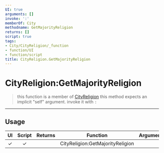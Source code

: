 ```yaml
---
UI: true
arguments: []
invoke: ':'
memberOf: City
methodname: GetMajorityReligion
returns: []
script: true
tags:
- City/CityReligion/_function
- function/UI
- function/script
title: CityReligion.GetMajorityReligion
---
```

# CityReligion:GetMajorityReligion
> this function is a member of [CityReligion](civ-6/lua/CityReligion.md)
> this method expects an implicit "self" argument. invoke it with `:`
-----
## Usage
|  UI | Script | Returns | Function | Arguments |
|:---:|:------:|-------:|:--------:|:---------|
|✓|✓||CityReligion:GetMajorityReligion||
